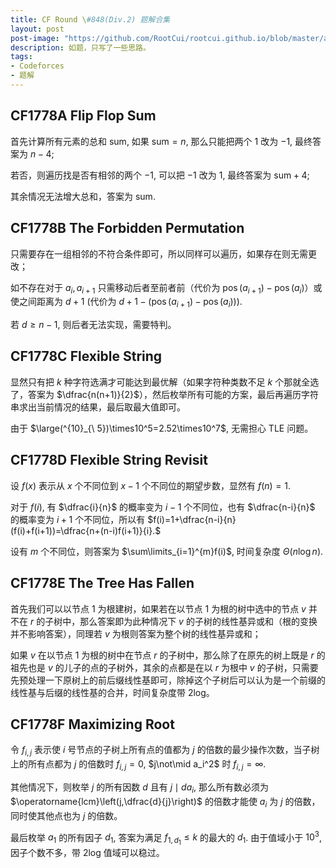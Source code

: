 ```yaml
---
title: CF Round \#848(Div.2) 题解合集
layout: post
post-image: "https://github.com/RootCui/rootcui.github.io/blob/master/assets/images/20230205.jpg?raw=true"
description: 如题，只写了一些思路。
tags:
- Codeforces
- 题解
---
```


## CF1778A Flip Flop Sum

首先计算所有元素的总和 $\text{sum}$, 如果 $\text{sum}=n$, 那么只能把两个 $1$ 改为 $-1$, 最终答案为 $n-4$;

若否，则遍历找是否有相邻的两个 $-1$, 可以把 $-1$ 改为 $1$, 最终答案为 $\text{sum}+4$;

其余情况无法增大总和，答案为 $\text{sum}$.

## CF1778B The Forbidden Permutation

只需要存在一组相邻的不符合条件即可，所以同样可以遍历，如果存在则无需更改；

如不存在对于 $a_i, a_{i+1}$ 只需移动后者至前者前（代价为 $\operatorname{pos}(a_{i+1})-\operatorname{pos}(a_{i})$）或使之间距离为 $d+1$ (代价为 $d+1-(\operatorname{pos}(a_{i+1})-\operatorname{pos}(a_{i}))$).

若 $d\ge n-1$, 则后者无法实现，需要特判。

## CF1778C Flexible String

显然只有把 $k$ 种字符选满才可能达到最优解（如果字符种类数不足 $k$ 个那就全选了，答案为 $\dfrac{n(n+1)}{2}$），然后枚举所有可能的方案，最后再遍历字符串求出当前情况的结果，最后取最大值即可。

由于 $\large(^{10}_{\ 5})\times10^5=2.52\times10^7$, 无需担心 TLE 问题。

## CF1778D Flexible String Revisit

设 $f(x)$ 表示从 $x$ 个不同位到 $x -1$ 个不同位的期望步数，显然有 $f(n)=1$.

对于 $f(i)$, 有 $\dfrac{i}{n}$ 的概率变为 $i-1$ 个不同位，也有 $\dfrac{n-i}{n}$ 的概率变为 $i+1$ 个不同位，所以有 $f(i)=1+\dfrac{n-i}{n}(f(i)+f(i+1))=\dfrac{n+(n-i)f(i+1)}{i}.$

设有 $m$ 个不同位，则答案为 $\sum\limits_{i=1}^{m}f(i)$, 时间复杂度 $\Theta(n\log n)$.

## CF1778E The Tree Has Fallen

首先我们可以以节点 $1$ 为根建树，如果若在以节点 $1$ 为根的树中选中的节点 $v$ 并不在 $r$ 的子树中，那么答案即为此种情况下 $v$ 的子树的线性基异或和（根的变换并不影响答案），同理若 $v$ 为根则答案为整个树的线性基异或和；

如果 $v$ 在以节点 $1$ 为根的树中在节点 $r$ 的子树中，那么除了在原先的树上既是 $r$ 的祖先也是 $v$ 的儿子的点的子树外，其余的点都是在以 $r$ 为根中 $v$ 的子树，只需要先预处理一下原树上的前后缀线性基即可，除掉这个子树后可以认为是一个前缀的线性基与后缀的线性基的合并，时间复杂度带 2log。

## CF1778F Maximizing Root

令 $f_{i,j}$ 表示使 $i$ 号节点的子树上所有点的值都为 $j$ 的倍数的最少操作次数，当子树上的所有点都为 $j$ 的倍数时 $f_{i,j}=0$, $j\not\mid a_i^2$ 时 $f_{i,j}=\infty$.

其他情况下，则枚举 $j$ 的所有因数 $d$ 且有 $j\mid da_i$, 那么所有数必须为 $\operatorname{lcm}\left(j,\dfrac{d}{j}\right)$ 的倍数才能使 $a_i$ 为 $j$ 的倍数，同时使其他点也为 $j$ 的倍数。

最后枚举 $a_1$ 的所有因子 $d_1$, 答案为满足 $f_{1,d_1}\le k$ 的最大的 $d_1$. 由于值域小于 $10^3$, 因子个数不多，带 2log 值域可以稳过。
